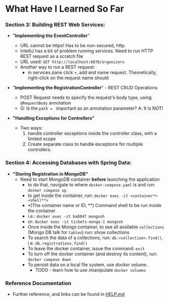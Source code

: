 # What Have I Learned So Far

### Section 3: Building REST Web Services:
  
  
 - "**Implementing the EventController**"
   - URL cannot be https! Has to be non-secured, http.
   - IntelliJ has a bit of problem running services. Need to run HTTP REST request as a scratch file
   - URL used: `GET http://localhost:8078/organizers`
   - Another way to run a REST request:
     - in services pane click `+`, add and name request. Theoretically, right-click on the request name should
  
  
 - "**Implementing the RegistrationController**" - REST CRUD Operations
   - POST Request needs to specify the request's body type, using `@RequestBody` annotation
   - Q: Is the `path = ` important as an annotation parameter?  A: It is NOT!


- **"Handling Exceptions for Controllers"** 
  - Two ways: 
      1) handle controller exceptions inside the controller class, with a limited scope
      1) Create separate class to handle exceptions for multiple controllers.


### Section 4: Accessing Databases with Spring Data:

- **"Storing Registration in MongoDB"**
   - Need to start MongoDB container **before** launching the application
     - to do that, navigate to where `docker-compose.yaml` is and run: `docker compose up`
     - to get inside the container, run: `docker exec -it <container*> <shell**>`
     - *)The container name or ID;   **) Command shell to be run inside the container
     - i.e.: `docker exec -it ba8047 mongosh`
     - or:  `docker exec -it tickets-mongo-1 mongosh`
     - Once inside the Mongo container, to see all available `collections` (Mongo DB talk for `tables`) run: show collections
     - To search the data of a collections, run: `db.<collection>.find()`, i.e. `db.registrations.find()`
     - To leave the docker container, issue the command: `exit`
     - To turn off the docker container (and destroy its content), run: `docker compose down`
     - To persist data on a local file system, use *docker volume*. 
       - TODO - learn how to use /manipulate `docker volumes`



### Reference Documentation
 * Further reference, and links can be found in [HELP.md](HELP.md) 